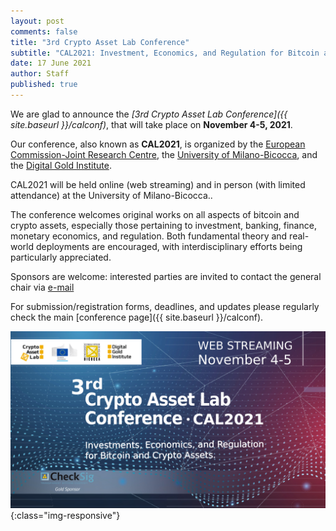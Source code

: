 ```yaml
---
layout: post
comments: false
title: "3rd Crypto Asset Lab Conference"
subtitle: "CAL2021: Investment, Economics, and Regulation for Bitcoin and Crypto Assets"
date: 17 June 2021
author: Staff
published: true
---
```


We are glad to announce the
_[3rd Crypto Asset Lab Conference]({{ site.baseurl }}/calconf)_,
that will take place on __November 4-5, 2021__.

Our conference, also known as __CAL2021__,
is organized by
the [European Commission-Joint Research Centre](https://ec.europa.eu/knowledge4policy/organisation/jrc-joint-research-centre_en),
the [University of Milano-Bicocca](https://www.unimib.it/), and
the [Digital Gold Institute](https://www.dgi.io).

CAL2021 will be held online (web streaming)
and in person (with limited attendance)
at the University of Milano-Bicocca..

The conference welcomes original
works on all aspects of bitcoin and crypto assets,
especially those pertaining to investment, banking, finance,
monetary economics, and regulation.
Both fundamental theory and real-world deployments are encouraged,
with interdisciplinary efforts being particularly appreciated.

Sponsors are welcome:
interested parties are invited to contact the general chair via
[e-mail](mailto:cryptoassetlab+conf2021-chairs@unimib.it)

For submission/registration forms, deadlines, and updates
please regularly check the main [conference page]({{ site.baseurl }}/calconf).

![CAL2021](/img/cal2021/cal2021.jpg){:class="img-responsive"}
